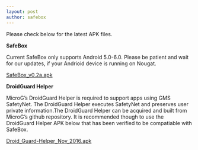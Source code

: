 ```yaml
---
layout: post
author: safebox
---
```

Please check below for the latest APK files.

**SafeBox**

Current SafeBox only supports Android 5.0-6.0. Please be patient and wait for our updates, if your Andrioid device is running on Nougat.

[SafeBox_v0.2a.apk]



**DroidGuard Helper**

MicroG’s DroidGuard Helper is required to support apps using GMS SafetyNet. The DroidGuard Helper executes SafetyNet and preserves user private information.The DroidGuard Helper can be acquired and built from MicroG’s github repository. It is recommended though to use the DroidGuard Helper APK below that has been verified to be compatiable with SafeBox. 

[Droid_Guard-Helper_Nov_2016.apk]

[SafeBox_v0.2a.apk]: https://safeboxapp.github.io/releases/SafeBox_v0.2a.apk
[Droid_Guard-Helper_Nov_2016.apk]: https://safeboxapp.github.io/releases/Droid_Guard-Helper_Nov_2016.apk
